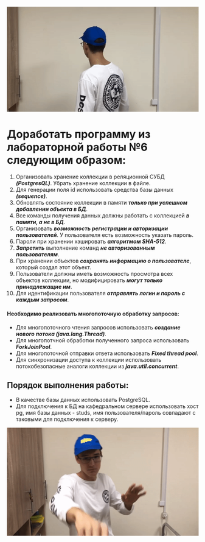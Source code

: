 ![hippo](ezgif.com-gif-maker.gif)


# Доработать программу из лабораторной работы №6 следующим образом:

1. Организовать хранение коллекции в реляционной СУБД ***(PostgresQL)***. Убрать хранение коллекции в файле.
2. Для генерации поля id использовать средства базы данных ***(sequence)***.
3. Обновлять состояние коллекции в памяти ***только при успешном добавлении объекта в БД***.
4. Все команды получения данных должны работать с коллекцией ***в памяти, а не в БД***.
5. Организовать ***возможность регистрации и авторизации пользователей***. У пользователя есть возможность указать пароль.
6. Пароли при хранении хэшировать ***алгоритмом SHA-512***.
7. ***Запретить*** выполнение команд ***не авторизованным пользователям***.
8. При хранении объектов ***сохранять информацию о пользователе***, который создал этот объект.
9. Пользователи должны иметь возможность просмотра всех объектов коллекции, но модифицировать ***могут только принадлежащие им***.
10. Для идентификации пользователя ***отправлять логин и пароль с каждым запросом***.

#### Необходимо реализовать многопоточную обработку запросов:

* Для многопоточного чтения запросов использовать ***создание нового потока (java.lang.Thread)***.
* Для многопотчной обработки полученного запроса использовать ***ForkJoinPool***.
* Для многопоточной отправки ответа использовать ***Fixed thread pool***.
* Для синхронизации доступа к коллекции использовать потокобезопасные аналоги коллекции из ***java.util.concurrent***.

## Порядок выполнения работы:

* В качестве базы данных использовать PostgreSQL.
* Для подключения к БД на кафедральном сервере использовать хост pg, имя базы данных - studs, имя пользователя/пароль совпадают с таковыми для подключения к серверу.

![hippo](goodbye.gif)

